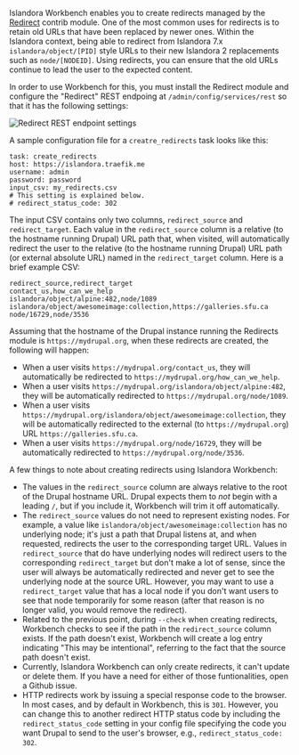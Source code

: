 Islandora Workbench enables you to create redirects managed by the [Redirect](https://www.drupal.org/project/redirect) contrib module. One of the most common uses for redirects is to retain old URLs that have been replaced by newer ones. Within the Islandora context, being able to redirect from Islandora 7.x `islandora/object/[PID]` style URLs to their new Islandora 2 replacements such as `node/[NODEID]`. Using redirects, you can ensure that the old URLs continue to lead the user to the expected content.

In order to use Workbench for this, you must install the Redirect module and configure the "Redirect" REST endpoing at `/admin/config/services/rest` so that it has the following settings:

![Redirect REST endpoint settings](images/redirect_rest_configs.png)

A sample configuration file for a `creatre_redirects` task looks like this:

```
task: create_redirects
host: https://islandora.traefik.me
username: admin
password: password
input_csv: my_redirects.csv
# This setting is explained below.
# redirect_status_code: 302
```

The input CSV contains only two columns, `redirect_source` and `redirect_target`. Each value in the `redirect_source` column is a relative (to the hostname running Drupal) URL path that, when visited, will automatically redirect the user to the relative (to the hostname running Drupal) URL path (or external absolute URL) named in the `redirect_target` column. Here is a brief example CSV:

```
redirect_source,redirect_target
contact_us,how_can_we_help
islandora/object/alpine:482,node/1089
islandora/object/awesomeimage:collection,https://galleries.sfu.ca
node/16729,node/3536
```

Assuming that the hostname of the Drupal instance running the Redirects module is `https://mydrupal.org`, when these redirects are created, the following will happen:

- When a user visits `https://mydrupal.org/contact_us`, they will automatically be redirected to `https://mydrupal.org/how_can_we_help`.
- When a user visits `https://mydrupal.org/islandora/object/alpine:482`, they will be automatically redirected to `https://mydrupal.org/node/1089`.
- When a user visits `https://mydrupal.org/islandora/object/awesomeimage:collection`, they will be automatically redirected to the external (to `https://mydrupal.org`) URL `https://galleries.sfu.ca`.
- When a user visits `https://mydrupal.org/node/16729`, they will be automatically redirected to `https://mydrupal.org/node/3536`.

A few things to note about creating redirects using Islandora Workbench:

- The values in the `redirect_source` column are always relative to the root of the Drupal hostname URL. Drupal expects them to *not* begin with a leading `/`, but if you include it, Workbench will trim it off automatically.
- The `redirect_source` values do not need to represent existing nodes. For example, a value like `islandora/object/awesomeimage:collection` has no underlying node; it's just a path that Drupal listens at, and when requested, redirects the user to the corresponding target URL. Values in `redirect_source` that do have underlying nodes will redirect users to the corresponding `redirect_target` but don't make a lot of sense, since the user will always be automatically redirected and never get to see the underlying node at the source URL. However, you may want to use a `redirect_target` value that has a local node if you don't want users to see that node temporarily for some reason (after that reason is no longer valid, you would remove the redirect).
- Related to the previous point, during `--check` when creating redirects, Workbench checks to see if the path in the `redirect_source` column exists. If the path doesn't exist, Workbench will create a log entry indicating "This may be intentional", referring to the fact that the source path doesn't exist.
- Currently, Islandora Workbench can only create redirects, it can't update or delete them. If you have a need for either of those funtionalities, open a Github issue.
- HTTP redirects work by issuing a special response code to the browser. In most cases, and by default in Workbench, this is `301`. However, you can change this to another redirect HTTP status code by including the `redirect_status_code` setting in your config file specifying the code you want Drupal to send to the user's browser, e.g., `redirect_status_code: 302`.


